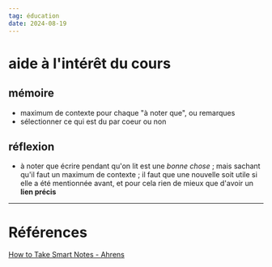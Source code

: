 ```yaml
---
tag: éducation
date: 2024-08-19
---
```

 

# aide à l'intérêt du cours
## mémoire
- maximum de contexte pour chaque "à noter que", ou remarques
- sélectionner ce qui est du par coeur ou non
## réflexion
- à noter que écrire pendant qu'on lit est une *bonne chose* ; mais sachant qu'il faut un maximum de contexte ; il faut que une nouvelle soit utile si elle a été mentionnée avant, et pour cela rien de mieux que d'avoir un **lien précis**

---
# Références
[How to Take Smart Notes - Ahrens](https://notes.andymatuschak.org/How_to_Take_Smart_Notes_-_Ahrens)